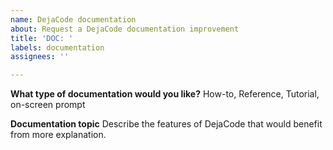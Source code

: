 ```yaml
---
name: DejaCode documentation
about: Request a DejaCode documentation improvement
title: 'DOC: '
labels: documentation
assignees: ''

---
```


**What type of documentation would you like?**
How-to, Reference, Tutorial, on-screen prompt

**Documentation topic**
Describe the features of DejaCode that would benefit from more explanation.
